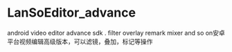 # LanSoEditor_advance
android  video editor  advance sdk . filter overlay remark mixer and so on安卓平台视频编辑高级版本，可以滤镜，叠加，标记等操作
